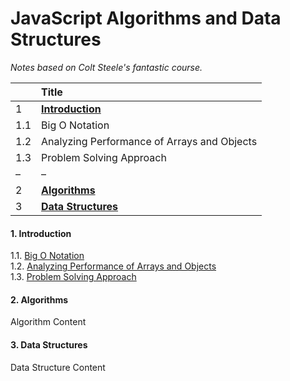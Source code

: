# JavaScript Algorithms and Data Structures

_Notes based on Colt Steele's fantastic course._

|     | Title                                       |
| :-- | :------------------------------------------ |
| 1   | **[ Introduction ](#intro)**                |
| 1.1 | Big O Notation                              |
| 1.2 | Analyzing Performance of Arrays and Objects |
| 1.3 | Problem Solving Approach                    |
| –   | –                                           |
| 2   | **[ Algorithms ](#algo)**                   |
| 3   | **[ Data Structures ](#data)**              |

<a name="intro"></a>

#### 1. Introduction

1.1. [ Big O Notation ](11-Big-O-Notation/README.md)<br>
1.2. [ Analyzing Performance of Arrays and Objects ](12-Analyzing-Performance-of-Arrays-and-Objects/README.md)<br>
1.3. [ Problem Solving Approach ](13-Problem-Solving-Approach/README.md)<br>

<a name="algo"></a>

#### 2. Algorithms

Algorithm Content

<a name="data"></a>

#### 3. Data Structures

Data Structure Content
